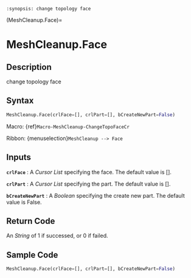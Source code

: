 ```{module} MeshCleanup.Face()
:synopsis: change topology face
```

(MeshCleanup.Face)=

# MeshCleanup.Face

## Description

change topology face

## Syntax

```python
MeshCleanup.Face(crlFace=[], crlPart=[], bCreateNewPart=False)
```

Macro: {ref}`Macro-MeshCleanup-ChangeTopoFaceCr`

Ribbon: {menuselection}`MeshCleanup --> Face`

## Inputs

**`crlFace`**
: A _Cursor List_ specifying the face. The default value is [].

**`crlPart`**
: A _Cursor List_ specifying the part. The default value is [].

**`bCreateNewPart`**
: A _Boolean_ specifying the create new part. The default value is False.

## Return Code

An _String_ of 1 if successed, or 0 if failed.

## Sample Code

```python
MeshCleanup.Face(crlFace=[], crlPart=[], bCreateNewPart=False)
```
